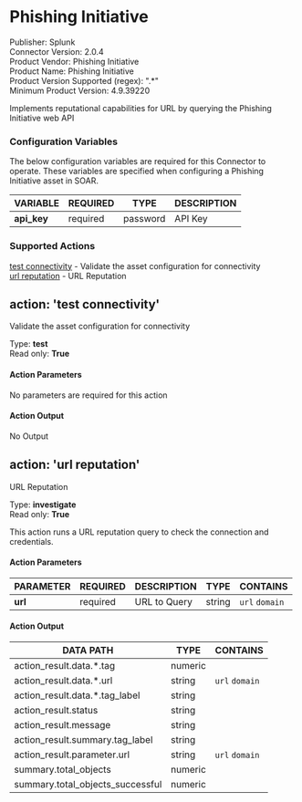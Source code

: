 [comment]: # "Auto-generated SOAR connector documentation"
# Phishing Initiative

Publisher: Splunk  
Connector Version: 2\.0\.4  
Product Vendor: Phishing Initiative  
Product Name: Phishing Initiative  
Product Version Supported (regex): "\.\*"  
Minimum Product Version: 4\.9\.39220  

Implements reputational capabilities for URL by querying the Phishing Initiative web API

### Configuration Variables
The below configuration variables are required for this Connector to operate.  These variables are specified when configuring a Phishing Initiative asset in SOAR.

VARIABLE | REQUIRED | TYPE | DESCRIPTION
-------- | -------- | ---- | -----------
**api\_key** |  required  | password | API Key

### Supported Actions  
[test connectivity](#action-test-connectivity) - Validate the asset configuration for connectivity  
[url reputation](#action-url-reputation) - URL Reputation  

## action: 'test connectivity'
Validate the asset configuration for connectivity

Type: **test**  
Read only: **True**

#### Action Parameters
No parameters are required for this action

#### Action Output
No Output  

## action: 'url reputation'
URL Reputation

Type: **investigate**  
Read only: **True**

This action runs a URL reputation query to check the connection and credentials\.

#### Action Parameters
PARAMETER | REQUIRED | DESCRIPTION | TYPE | CONTAINS
--------- | -------- | ----------- | ---- | --------
**url** |  required  | URL to Query | string |  `url`  `domain` 

#### Action Output
DATA PATH | TYPE | CONTAINS
--------- | ---- | --------
action\_result\.data\.\*\.tag | numeric | 
action\_result\.data\.\*\.url | string |  `url`  `domain` 
action\_result\.data\.\*\.tag\_label | string | 
action\_result\.status | string | 
action\_result\.message | string | 
action\_result\.summary\.tag\_label | string | 
action\_result\.parameter\.url | string |  `url`  `domain` 
summary\.total\_objects | numeric | 
summary\.total\_objects\_successful | numeric | 